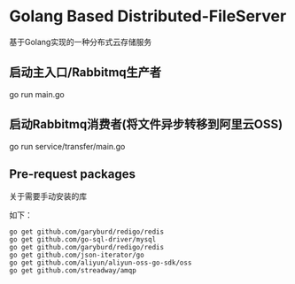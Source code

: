 # Golang Based Distributed-FileServer

基于Golang实现的一种分布式云存储服务

## 启动主入口/Rabbitmq生产者
go run main.go

## 启动Rabbitmq消费者(将文件异步转移到阿里云OSS)
go run service/transfer/main.go

## Pre-request packages 
关于需要手动安装的库

如下：
```shell
go get github.com/garyburd/redigo/redis
go get github.com/go-sql-driver/mysql
go get github.com/garyburd/redigo/redis
go get github.com/json-iterator/go
go get github.com/aliyun/aliyun-oss-go-sdk/oss
go get github.com/streadway/amqp
